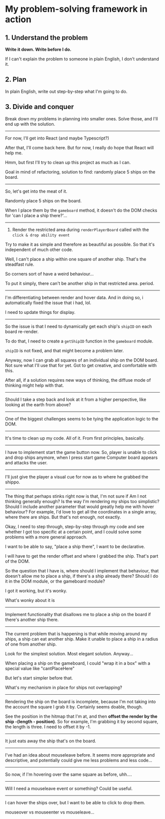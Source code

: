 # My problem-solving framework in action

## 1. Understand the problem

**Write it down. Write before I do.**

If I can't explain the problem to someone in plain English, I don't understand it.

## 2. Plan

In plain English, write out step-by-step what I'm going to do.

## 3. Divide and conquer

Break down my problems in planning into smaller ones.
Solve those, and I'll end up with the solution.

---

For now, I'll get into React (and maybe Typescript?)

After that, I'll come back here. But for now, I really do hope that React will help me.

Hmm, but first I'll try to clean up this project as much as I can.

Goal in mind of refactoring, solution to find: randomly place 5 ships on the board.

---

So, let's get into the meat of it.

Randomly place 5 ships on the board.

When I place them by the `gameboard` method, it doesn't do the DOM checks for 'can I place a ship there?'...

---

1. Render the restricted area during `renderPlayerBoard` called with the `click & drop ability event`

Try to make it as simple and therefore as beautiful as possible. So that it's independent of much other code.

Well, I can't place a ship within one square of another ship. That's the steadfast rule.

So corners sort of have a weird behaviour...

To put it simply, there can't be another ship in that restricted area. period.

---

I'm differentiating between render and hover data.
And in doing so, i automatically fixed the issue that i had, lol.

I need to update things for display.

---

So the issue is that I need to dynamically get each ship's `shipID` on each board re-render.

To do that, I need to create a `getShipID` function in the `gameboard` module.

`shipID` is not fixed, and that might become a problem later.

Anyway, now I can grab all squares of an individual ship on the DOM board.
Not sure what I'll use that for yet. Got to get creative, and comfortable with this.

After all, if a solution requires new ways of thinking, the diffuse mode of thinking might help with that.

---

Should I take a step back and look at it from a higher perspective, like looking at the earth from above?

---

One of the biggest challenges seems to be tying the application logic to the DOM.

---

It's time to clean up my code. All of it. From first principles, basically.

---

I have to implement start the game button now.
So, player is unable to click and drop ships anymore, when I press start game
Computer board appears and attacks the user.

---

I'll just give the player a visual cue for now as to where he grabbed the shippo.

---

The thing that perhaps stinks right now is that,
I'm not sure if
Am I not thinking generally enough?
Is the way I'm rendering my ships too simplistic?
Should I include another parameter that would greatly help me with hover behaviour?
For example, I'd love to get all the coordinates in a single array, where there are ships.
But that's not enough, not exactly.

Okay, I need to step through, step-by-step through my code and see whether I got too specific at a certain point, and I could solve some problems with a more general approach.

I want to be able to say, "place a ship there", I want to be declarative.

I will have to get the render offset and where I grabbed the ship. That's part of the DOM.

So the question that I have is, where should I implement that behaviour, that doesn't allow me to place a ship, if there's a ship already there? Should I do it in the DOM module, or the gameboard module?

I got it working, but it's wonky.

What's wonky about it is

---

Implement functionality that disallows me to place a ship on the board if there's another ship there.

---

The current problem that is happening is that while moving around my ships, a ship can eat another ship.
Make it unable to place a ship in a radius of one from another ship.

Look for the simplest solution. Most elegant solution. Anyway...

When placing a ship on the gameboard, I could "wrap it in a box" with a special value like "cantPlaceHere"

But let's start simpler before that.

What's my mechanism in place for ships not overlapping?

---

Rendering the ship on the board is incomplete, because I'm not taking into the account the square I grab it by. Certainly seems doable, though.

See the position in the hitmap that I'm at, and then **offset the render by the ship -(length - position)**.
So for example, I'm grabbing it by second square, the length is three.
I need to offset it by -1.

---

It just eats away the ship that's on the board.

---

I've had an idea about mouseleave before. It seems more appropriate and descriptive, and potentially could give me less problems and less code...

---

So now, if I'm hovering over the same square as before, uhh....

---

Will I need a mouseleave event or something? Could be useful.

---

I can hover the ships over, but I want to be able to click to drop them.

mouseover vs mouseenter vs mouseleave...

